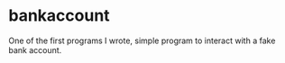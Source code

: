 # bankaccount
One of the first programs I wrote, simple program to interact with a fake bank account.
